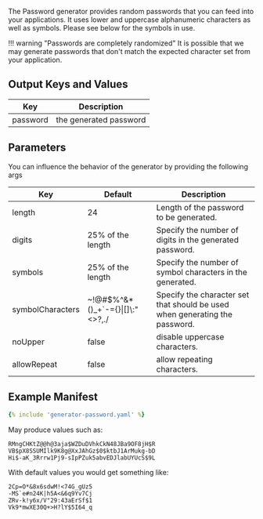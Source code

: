 The Password generator provides random passwords that you can feed into your applications. It uses lower and uppercase alphanumeric characters as well as symbols. Please see below for the symbols in use.

!!! warning "Passwords are completely randomized"
    It is possible that we may generate passwords that don't match the expected character set from your application.

## Output Keys and Values

| Key      | Description            |
| -------- | ---------------------- |
| password | the generated password |

## Parameters

You can influence the behavior of the generator by providing the following args

| Key              | Default                            | Description                                                                 |
| ---------------- | ---------------------------------- | --------------------------------------------------------------------------- |
| length           | 24                                 | Length of the password to be generated.                                     |
| digits           | 25% of the length                  | Specify the number of digits in the generated password.                     |
| symbols          | 25% of the length                  | Specify the number of symbol characters in the generated.                   |
| symbolCharacters | ~!@#$%^&\*()\_+`-={}\|[]\\:"<>?,./ | Specify the character set that should be used when generating the password. |
| noUpper          | false                              | disable uppercase characters.                                               |
| allowRepeat      | false                              | allow repeating characters.                                                 |

## Example Manifest

```yaml
{% include 'generator-password.yaml' %}
```

May produce values such as:

```
RMngCHKtZ@@h@3aja$WZDuDVhkCkN48JBa9OF8jH$R
VB$pX8SSUMIlk9K8g@XxJAhGz$0$ktbJ1ArMukg-bD
Hi$-aK_3Rrrw1Pj9-sIpPZuk5abvEDJlabUYUcS$9L
```

With default values you would get something like:

```
2Cp=O*&8x6sdwM!<74G_gUz5
-MS`e#n24K|h5A<&6q9Yv7Cj
ZRv-k!y6x/V"29:43aErSf$1
Vk9*mwXE30Q+>H?lY$5I64_q
```
